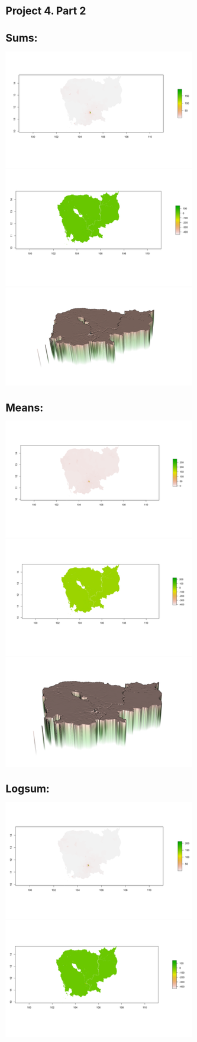 # Project 4. Part 2

# Sums:
![](https://raw.githubusercontent.com/dloumeau/data100repository/main/Screen%20Shot%202021-04-16%20at%205.39.02%20PM.png)
![](https://raw.githubusercontent.com/dloumeau/data100repository/main/Screen%20Shot%202021-04-16%20at%205.40.41%20PM.png)
![](https://raw.githubusercontent.com/dloumeau/data100repository/main/Screen%20Shot%202021-04-17%20at%202.29.37%20PM.png)

# Means:
![](https://raw.githubusercontent.com/dloumeau/data100repository/main/Screen%20Shot%202021-04-16%20at%205.42.48%20PM.png)
![](https://raw.githubusercontent.com/dloumeau/data100repository/main/Screen%20Shot%202021-04-16%20at%205.43.25%20PM.png)
![](https://raw.githubusercontent.com/dloumeau/data100repository/main/Screen%20Shot%202021-04-17%20at%202.30.04%20PM.png)

# Logsum:

![](https://raw.githubusercontent.com/dloumeau/data100repository/main/Screen%20Shot%202021-04-16%20at%205.44.57%20PM.png)
![](https://raw.githubusercontent.com/dloumeau/data100repository/main/Screen%20Shot%202021-04-16%20at%205.45.39%20PM.png)
![]()
